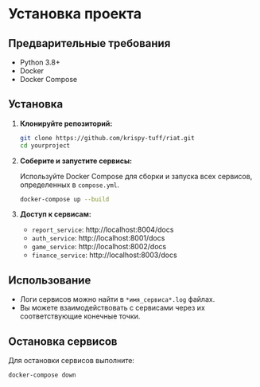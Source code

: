 # Установка проекта

## Предварительные требования

- Python 3.8+
- Docker
- Docker Compose

## Установка

1. **Клонируйте репозиторий:**

   ```sh
   git clone https://github.com/krispy-tuff/riat.git
   cd yourproject
   ```

2. **Соберите и запустите сервисы:**

   Используйте Docker Compose для сборки и запуска всех сервисов, определенных в `compose.yml`.

   ```sh
   docker-compose up --build
   ```

3. **Доступ к сервисам:**

   - `report_service`: http://localhost:8004/docs
   - `auth_service`: http://localhost:8001/docs
   - `game_service`: http://localhost:8002/docs
   - `finance_service`: http://localhost:8003/docs

## Использование

- Логи сервисов можно найти в `*имя_сервиса*.log` файлах.
- Вы можете взаимодействовать с сервисами через их соответствующие конечные точки.

## Остановка сервисов

Для остановки сервисов выполните:

```sh
docker-compose down
```
